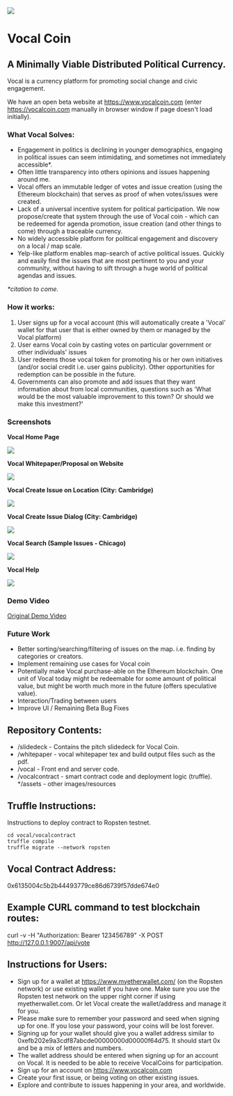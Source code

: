 <img src='./assets/vocal_trans_black.png' style="margin: 0 auto;"/>

# Vocal Coin
A Minimally Viable Distributed Political Currency.
---

Vocal is a currency platform for promoting social change and civic engagement.

We have an open beta website at https://www.vocalcoin.com (enter https://vocalcoin.com manually in browser window if page doesn't load initially).

### What Vocal Solves:

- Engagement in politics is declining in younger demographics, engaging in political issues can seem intimidating, and sometimes not immediately accessible*.
- Often little transparency into others opinions and issues happening around me.
- Vocal offers an immutable ledger of votes and issue creation (using the Ethereum blockchain) that serves as proof of when votes/issues were created.
- Lack of a universal incentive system for political participation. We now propose/create that system through the use of Vocal coin - which can be redeemed for agenda promotion, issue creation (and other things to come) through a traceable currency.
- No widely accessible platform for political engagement and discovery on a local / map scale.
- Yelp-like platform enables map-search of active political issues. Quickly and easily find the issues that are most pertinent to you and your community, without having to sift through a huge world of political agendas and issues.

<i>*citation to come.</i>

### How it works:

<ol>
    <li>User signs up for a vocal account (this will automatically create a 'Vocal' wallet for that user that is either owned by them or managed by the Vocal platform) </li>
    <li>User earns Vocal coin by casting votes on particular government or other individuals' issues</li>
    <li>User redeems those vocal token for promoting his or her own initiatives (and/or social credit i.e. user gains publicity). Other opportunities for redemption can be possible in the future.</li>
    <li>Governments can also promote and add issues that they want information about from local communities, questions such as 'What would be the most valuable improvement to this town? Or should we make this investment?'</li>
</ol>

### Screenshots

<div style="margin: 0 auto">

<b>Vocal Home Page</b><br/>

<img src="./assets/vocal_home.png" style="max-width: 600px; margin: 0 auto; text-align: center"/>

<b>Vocal Whitepaper/Proposal on Website</b><br/>

<img src="./assets/vocal_paper.png" style="max-width: 600px; margin: 0 auto; text-align: center"/>

<b>Vocal Create Issue on Location (City: Cambridge)</b><br/>

<img src="./assets/vocal_map_cambridge.png" style="max-width: 600px; margin: 0 auto; text-align: center"/>

<b>Vocal Create Issue Dialog (City: Cambridge)</b><br/>

<img src="./assets/vocal_issue_crimson.png" style="max-width: 600px; margin: 0 auto; text-align: center"/>

<b>Vocal Search (Sample Issues - Chicago)</b><br/>

<img src="./assets/vocal_map_chicago.png" style="max-width: 600px; margin: 0 auto; text-align: center"/>

<b>Vocal Help</b><br/>

<img src="./assets/vocal_help.png" style="max-width: 600px; margin: 0 auto; text-align: center"/>

</div>

### Demo Video

<a target="_blank" href="https://youtu.be/-_xxKBeUTdg">Original Demo Video</a>

### Future Work

- Better sorting/searching/filtering of issues on the map. i.e. finding by categories or creators.
- Implement remaining use cases for Vocal coin
- Potentially make Vocal purchase-able on the Ethereum blockchain. One unit of Vocal today might be redeemable for some amount of political value, but might be worth much more in the future (offers speculative value).
- Interaction/Trading between users
- Improve UI / Remaining Beta Bug Fixes

## Repository Contents:

* /slidedeck - Contains the pitch slidedeck for Vocal Coin.
* /whitepaper - vocal whitepaper tex and build output files such as the pdf.
* /vocal - Front end and server code.
* /vocalcontract - smart contract code and deployment logic (truffle).
*/assets - other images/resources


## Truffle Instructions:

Instructions to deploy contract to Ropsten testnet.

```
cd vocal/vocalcontract
truffle compile
truffle migrate --network ropsten
```

## Vocal Contract Address:
0x6135004c5b2b44493779ce86d6739f57dde674e0

## Example CURL command to test blockchain routes: 
curl -v -H "Authorization: Bearer 123456789" -X POST  http://127.0.0.1:9007/api/vote

## Instructions for Users:
* Sign up for a wallet at https://www.myetherwallet.com/ (on the Ropsten network) or use existing wallet if you have one. Make sure you
use the Ropsten test network on the upper right corner if using myetherwallet.com. Or let Vocal create the wallet/address and manage it for you.
* Please make sure to remember your password and seed when signing up for one. If you lose your password, your coins will be lost forever.
* Signing up for your wallet should give you a wallet address similar to 0xefb202e9a3cdf87abcde00000000d00000f64d75. It should start 0x and be a mix of letters and numbers.
* The wallet address should be entered when signing up for an account on Vocal. It is needed to be able to receive VocalCoins for participation.
* Sign up for an account on https://www.vocalcoin.com
* Create your first issue, or being voting on other existing issues.
* Explore and contribute to issues happening in your area, and worldwide.
